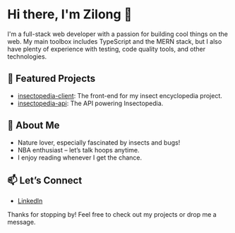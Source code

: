 # Hi there, I'm Zilong 👋

I'm a full-stack web developer with a passion for building cool things on the web. My main toolbox includes TypeScript and the MERN stack, but I also have plenty of experience with testing, code quality tools, and other technologies.

## 🚀 Featured Projects

- [insectopedia-client](https://github.com/ZilongZhan/insectopedia-client): The front-end for my insect encyclopedia project.
- [insectopedia-api](https://github.com/ZilongZhan/insectopedia-api): The API powering Insectopedia.

## 🐞 About Me

- Nature lover, especially fascinated by insects and bugs!
- NBA enthusiast – let’s talk hoops anytime.
- I enjoy reading whenever I get the chance.

## 📫 Let’s Connect

- [LinkedIn](https://www.linkedin.com/in/zilong-zhan-38a28b270/)

Thanks for stopping by! Feel free to check out my projects or drop me a message.
